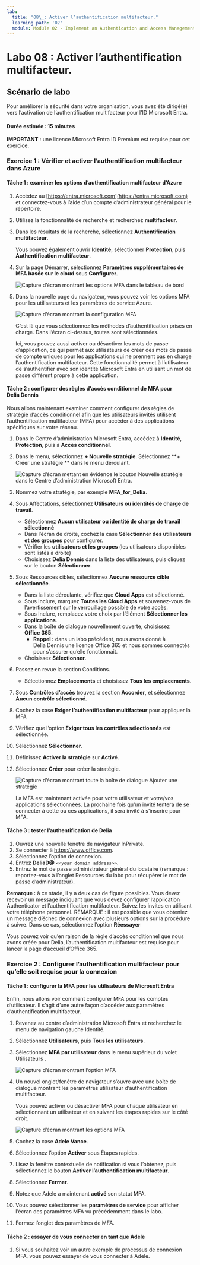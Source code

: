 ```yaml
---
lab:
  title: "08\_: Activer l’authentification multifacteur."
  learning path: '02'
  module: Module 02 - Implement an Authentication and Access Management Solution
---
```


# Labo 08 : Activer l’authentification multifacteur.

## Scénario de labo

Pour améliorer la sécurité dans votre organisation, vous avez été dirigé(e) vers l’activation de l’authentification multifacteur pour l’ID Microsoft Entra.

#### Durée estimée : 15 minutes

**IMPORTANT** : une licence Microsoft Entra ID Premium est requise pour cet exercice.

### Exercice 1 : Vérifier et activer l’authentification multifacteur dans Azure

#### Tâche 1 : examiner les options d’authentification multifacteur d’Azure

1. Accédez au [https://entra.microsoft.com](https://entra.microsoft.com) et connectez-vous à l’aide d’un compte d’administrateur général pour le répertoire.

2. Utilisez la fonctionnalité de recherche et recherchez **multifacteur**.

3. Dans les résultats de la recherche, sélectionnez **Authentification multifacteur**.

    Vous pouvez également ouvrir **Identité**, sélectionner **Protection**, puis **Authentification multifacteur**.

4. Sur la page Démarrer, sélectionnez **Paramètres supplémentaires de MFA basée sur le cloud** sous **Configurer**.

    ![Capture d’écran montrant les options MFA dans le tableau de bord](./media/lp2-mod1-set-additional-mfa-settings.png)

5. Dans la nouvelle page du navigateur, vous pouvez voir les options MFA pour les utilisateurs et les paramètres de service Azure.

    ![Capture d’écran montrant la configuration MFA](./media/lp2-mod1-mfa-settings.png)

    C’est là que vous sélectionnez les méthodes d’authentification prises en charge. Dans l’écran ci-dessus, toutes sont sélectionnées.

    Ici, vous pouvez aussi activer ou désactiver les mots de passe d’application, ce qui permet aux utilisateurs de créer des mots de passe de compte uniques pour les applications qui ne prennent pas en charge l’authentification multifacteur. Cette fonctionnalité permet à l’utilisateur de s’authentifier avec son identité Microsoft Entra en utilisant un mot de passe différent propre à cette application.

#### Tâche 2 : configurer des règles d’accès conditionnel de MFA pour Delia Dennis

Nous allons maintenant examiner comment configurer des règles de stratégie d’accès conditionnel afin que les utilisateurs invités utilisent l’authentification multifacteur (MFA) pour accéder à des applications spécifiques sur votre réseau.

1. Dans le Centre d’administration Microsoft Entra, accédez à **Identité**, **Protection**, puis à **Accès conditionnel**.

2. Dans le menu, sélectionnez **+ Nouvelle stratégie**. Sélectionnez **+ Créer une stratégie ** dans le menu déroulant.

    ![Capture d’écran mettant en évidence le bouton Nouvelle stratégie dans le Centre d’administration Microsoft Entra.](./media/lp2-mod1-azure-ad-conditional-access-policy.png)

3. Nommez votre stratégie, par exemple **MFA_for_Delia**.

4. Sous Affectations, sélectionnez **Utilisateurs ou identités de charge de travail**.

    - Sélectionnez **Aucun utilisateur ou identité de charge de travail sélectionné**  
    - Dans l’écran de droite, cochez la case **Sélectionner des utilisateurs et des groupes** pour configurer.
    - Vérifier les **utilisateurs et les groupes** (les utilisateurs disponibles sont listés à droite)
    - Choisissez **Delia Dennis** dans la liste des utilisateurs, puis cliquez sur le bouton **Sélectionner**.

5. Sous Ressources cibles, sélectionnez **Aucune ressource cible sélectionnée**.

   - Dans la liste déroulante, vérifiez que **Cloud Apps** est sélectionné.
   - Sous Inclure, marquez **Toutes les Cloud Apps** et souvenez-vous de l’avertissement sur le verrouillage possible de votre accès. 
   - Sous Inclure, remplacez votre choix par l’élément **Sélectionner les applications**.
   - Dans la boîte de dialogue nouvellement ouverte, choisissez **Office 365**.
      - **Rappel :** dans un labo précédent, nous avons donné à Delia Dennis une licence Office 365 et nous sommes connectés pour s’assurer qu’elle fonctionnait.
   - Choisissez **Sélectionner**.

6. Passez en revue la section Conditions.

   - Sélectionnez **Emplacements** et choisissez **Tous les emplacements**.

7. Sous **Contrôles d’accès** trouvez la section **Accorder**, et sélectionnez **Aucun contrôle sélectionné**.

8. Cochez la case **Exiger l’authentification multifacteur** pour appliquer la MFA

9. Vérifiez que l’option **Exiger tous les contrôles sélectionnés** est sélectionnée.

10. Sélectionnez **Sélectionner**.

11. Définissez **Activer la stratégie** sur **Activé**.

12. Sélectionnez **Créer** pour créer la stratégie.

    ![Capture d’écran montrant toute la boîte de dialogue Ajouter une stratégie](./media/lp2-mod1-conditional-access-new-policy-complete.png)

    La MFA est maintenant activée pour votre utilisateur et votre/vos applications sélectionnées. La prochaine fois qu’un invité tentera de se connecter à cette ou ces applications, il sera invité à s’inscrire pour MFA.

#### Tâche 3 : tester l’authentification de Delia

1. Ouvrez une nouvelle fenêtre de navigateur InPrivate.
2. Se connecter à https://www.office.com.
3. Sélectionnez l’option de connexion.
4. Entrez **DeliaD@** `<<your domain address>>`.
5. Entrez le mot de passe administrateur général du locataire (remarque : reportez-vous à l’onglet Ressources du labo pour récupérer le mot de passe d’administrateur).

**Remarque :** à ce stade, il y a deux cas de figure possibles.  Vous devez recevoir un message indiquant que vous devez configurer l’application Authenticator et l’authentification multifacteur.  Suivez les invites en utilisant votre téléphone personnel.  REMARQUE : il est possible que vous obteniez un message d’échec de connexion avec plusieurs options sur la procédure à suivre.  Dans ce cas, sélectionnez l’option **Réessayer**

Vous pouvez voir qu’en raison de la règle d’accès conditionnel que nous avons créée pour Delia, l’authentification multifacteur est requise pour lancer la page d’accueil d’Office 365.

### Exercice 2 : Configurer l’authentification multifacteur pour qu’elle soit requise pour la connexion

#### Tâche 1 : configurer la MFA pour les utilisateurs de Microsoft Entra

Enfin, nous allons voir comment configurer MFA pour les comptes d’utilisateur. Il s’agit d’une autre façon d’accéder aux paramètres d’authentification multifacteur.

1. Revenez au centre d’administration Microsoft Entra et recherchez le menu de navigation gauche Identité.

2. Sélectionnez **Utilisateurs**, puis **Tous les utilisateurs**.

3. Sélectionnez **MFA par utilisateur** dans le menu supérieur du volet Utilisateurs .

   ![Capture d’écran montrant l’option MFA](./media/lp2-mod1-users-mfa.png)

4. Un nouvel onglet/fenêtre de navigateur s’ouvre avec une boîte de dialogue montrant les paramètres utilisateur d’authentification multifacteur.

   Vous pouvez activer ou désactiver MFA pour chaque utilisateur en sélectionnant un utilisateur et en suivant les étapes rapides sur le côté droit.

   ![Capture d’écran montrant les options MFA](./media/lp2-mod1-mfa-service-settings-and-users.png)

5. Cochez la case **Adele Vance**.
6. Sélectionnez l’option **Activer** sous Étapes rapides.
7. Lisez la fenêtre contextuelle de notification si vous l’obtenez, puis sélectionnez le bouton **Activer l’authentification multifacteur**.
8. Sélectionnez **Fermer**.
9. Notez que Adele a maintenant **activé** son statut MFA.
10. Vous pouvez sélectionner les **paramètres de service** pour afficher l’écran des paramètres MFA vu précédemment dans le labo.
11. Fermez l’onglet des paramètres de MFA.

#### Tâche 2 : essayer de vous connecter en tant que Adele

1. Si vous souhaitez voir un autre exemple de processus de connexion MFA, vous pouvez essayer de vous connecter à Adele.
